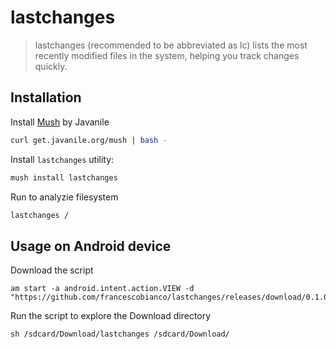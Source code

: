 # lastchanges

> lastchanges (recommended to be abbreviated as lc) lists the most recently modified files in the system, helping you track changes quickly.

## Installation

Install [Mush](https://mush.javanile.org/) by Javanile

```bash
curl get.javanile.org/mush | bash -
```

Install `lastchanges` utility:

```bash
mush install lastchanges
```

Run to analyzie filesystem

```bash
lastchanges /
```

## Usage on Android device

Download the script 

```
am start -a android.intent.action.VIEW -d "https://github.com/francescobianco/lastchanges/releases/download/0.1.0/lastchanges"
```

Run the script to explore the Download directory

```
sh /sdcard/Download/lastchanges /sdcard/Download/
```
